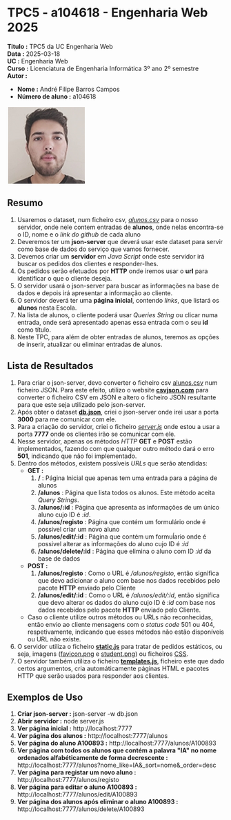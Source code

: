 # TPC5 - a104618 - Engenharia Web 2025

**Titulo :** TPC5 da UC Engenharia Web  
**Data :** 2025-03-18  
**UC :** Engenharia Web  
**Curso :** Licenciatura de Engenharia Informática 3º ano 2º semestre  
**Autor :**  
- **Nome :** André Filipe Barros Campos  
- **Número de aluno :** a104618  

![Fotografia do Aluno](../image.png)

## Resumo

1. Usaremos o dataset, num ficheiro csv, _[alunos.csv](alunos.csv)_ para o nosso servidor, onde nele contem entradas de **alunos**, onde nelas encontra-se o ID, nome e o _link do github_ de cada aluno  
2. Deveremos ter um **json-server** que deverá usar este dataset para servir como base de dados do serviço que vamos fornecer.  
3. Devemos criar um **servidor** em _Java Script_ onde este servidor irá buscar os pedidos dos clientes e responder-lhes.  
4. Os pedidos serão efetuados por **HTTP** onde iremos usar o **url** para identificar o que o cliente deseja.  
5. O servidor usará o json-server para buscar as informações na base de dados e depois irá apresentar a informação ao cliente.  
6. O servidor deverá ter uma **página inicial**, contendo _links_, que listará os **alunos** nesta Escola.  
7. Na lista de alunos, o cliente poderá usar _Queries String_ ou clicar numa entrada, onde será apresentado apenas essa entrada com o seu **id** como título.  
8. Neste TPC, para além de obter entradas de alunos, teremos as opções de inserir, atualizar ou eliminar entradas de alunos.  

## Lista de Resultados

1. Para criar o json-server, devo converter o ficheiro csv [alunos.csv](alunos.csv) num ficheiro JSON. Para este efeito, utilizo o website **[csvjson.com](https://csvjson.com/csv2json)** para converter o ficheiro CSV em JSON e altero o ficheiro JSON resultante para que este seja utilizado pelo json-server.  
2. Após obter o dataset **[db.json](db.json)**, criei o json-server onde irei usar a porta **3000** para me comunicar com ele.  
3. Para a criação do servidor, criei o ficheiro _[server.js](server.js)_ onde estou a usar a porta **7777** onde os clientes irão se comunicar com ele.  
4. Nesse servidor, apenas os métodos _HTTP_ **GET** e **POST** estão implementados, fazendo com que qualquer outro método dará o erro **501**, indicando que não foi implementado.  
5. Dentro dos métodos, existem possíveis _URLs_ que serão atendidas:  
    - **GET :**
        1. **/** : Página Inicial que apenas tem uma entrada para a página de alunos  
        2. **/alunos** : Página que lista todos os alunos. Este método aceita _Query Strings_.  
        3. **/alunos/:id** : Página que apresenta as informações de um único aluno cujo ID é _:id_.  
        4. **/alunos/registo** : Página que contém um formulário onde é possivel criar um novo aluno  
        5. **/alunos/edit/:id** : Página que contém um formuĺario onde é possivel alterar as informações do aluno cujo ID é _:id_  
        6. **/alunos/delete/:id** : Página que elimina o aluno com ID _:id_ da base de dados  
    - **POST :**
        1. **/alunos/registo** : Como o URL é _/alunos/registo_, então significa que devo adicionar o aluno com base nos dados recebidos pelo pacote **HTTP** enviado pelo Cliente  
        2. **/alunos/edit/:id** : Como o URL é _/alunos/edit/:id_, então significa que devo alterar os dados do aluno cujo ID é _:id_ com base nos dados recebidos pelo pacote **HTTP** enviado pelo Cliente.  
    - Caso o cliente utilize outros métodos ou URLs não reconhecidas, então envio ao cliente mensagens com o _status code_ 501 ou 404, respetivamente, indicando que esses métodos não estão disponíveis ou URL não existe.    
6. O servidor utiliza o ficheiro **[static.js](static.js)** para tratar de pedidos estáticos, ou seja, imagens ([favicon.png](public/favicon.png) e [student.png](public/student.png)) ou ficheiros [CSS](public/w3.css).  
7. O servidor também utiliza o ficheiro **[templates.js](templates.json)**, ficheiro este que dado certos argumentos, cria automáticamente páginas HTML e pacotes HTTP que serão usados para responder aos clientes.  

## Exemplos de Uso

1. **Criar json-server :** json-server -w db.json  
2. **Abrir servidor :** node server.js  
3. **Ver página inicial :** http://localhost:7777  
4. **Ver página dos alunos :** http://localhost:7777/alunos  
5. **Ver página do aluno A100893 :** http://localhost:7777/alunos/A100893
6. **Ver página com todos os alunos que contém a palavra "IA" no nome ordenados alfabéticamente de forma decrescente :** http://localhost:7777/alunos?nome_like=IA&_sort=nome&_order=desc
7. **Ver página para registar um novo aluno :** http://localhost:7777/alunos/registo  
8. **Ver página para editar o aluno A100893 :** http://localhost:7777/alunos/edit/A100893  
9. **Ver página dos alunos após eliminar o aluno A100893 :** http://localhost:7777/alunos/delete/A100893
